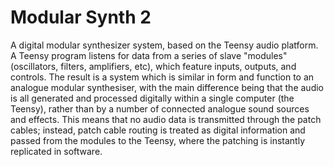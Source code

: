 # Modular Synth 2

A digital modular synthesizer system, based on the Teensy audio platform. A Teensy program listens for data from a series of slave "modules" (oscillators, filters, amplifiers, etc), which feature inputs, outputs, and controls. The result is a system which is similar in form and function to an analogue modular synthesiser, with the main difference being that the audio is all generated and processed digitally within a single computer (the Teensy), rather than by a number of connected analogue sound sources and effects. This means that no audio data is transmitted through the patch cables; instead, patch cable routing is treated as digital information and passed from the modules to the Teensy, where the patching is instantly replicated in software.